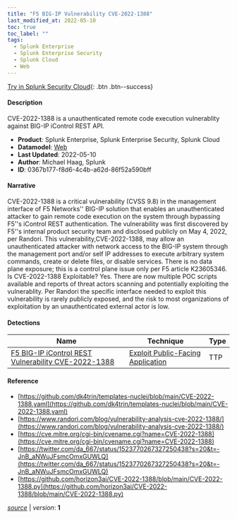 ```yaml
---
title: "F5 BIG-IP Vulnerability CVE-2022-1388"
last_modified_at: 2022-05-10
toc: true
toc_label: ""
tags:
  - Splunk Enterprise
  - Splunk Enterprise Security
  - Splunk Cloud
  - Web
---
```


[Try in Splunk Security Cloud](https://www.splunk.com/en_us/cyber-security.html){: .btn .btn--success}

#### Description

CVE-2022-1388 is a unauthenticated remote code execution vulnerablity against BIG-IP iControl REST API.

- **Product**: Splunk Enterprise, Splunk Enterprise Security, Splunk Cloud
- **Datamodel**: [Web](https://docs.splunk.com/Documentation/CIM/latest/User/Web)
- **Last Updated**: 2022-05-10
- **Author**: Michael Haag, Splunk
- **ID**: 0367b177-f8d6-4c4b-a62d-86f52a590bff

#### Narrative

CVE-2022-1388 is a critical vulnerability (CVSS 9.8) in the management interface of F5 Networks'' BIG-IP solution that enables an unauthenticated attacker to gain remote code execution on the system through bypassing F5''s iControl REST authentication. The vulnerability was first discovered by F5''s internal product security team and disclosed publicly on May 4, 2022, per Randori. This vulnerability,CVE-2022-1388, may allow an unauthenticated attacker with network access to the BIG-IP system through the management port and/or self IP addresses to execute arbitrary system commands, create or delete files, or disable services. There is no data plane exposure; this is a control plane issue only per F5 article K23605346. Is CVE-2022-1388 Exploitable? Yes. There are now multiple POC scripts available and reports of threat actors scanning and potentially exploiting the vulnerablity. Per Randori the specific interface needed to exploit this vulnerability is rarely publicly exposed, and the risk to most organizations of exploitation by an unauthenticated external actor is low.

#### Detections

| Name        | Technique   | Type         |
| ----------- | ----------- |--------------|
| [F5 BIG-IP iControl REST Vulnerability CVE-2022-1388](/network/f5_big-ip_icontrol_rest_vulnerability_cve-2022-1388/) | [Exploit Public-Facing Application](/tags/#exploit-public-facing-application) | TTP |

#### Reference

* [https://github.com/dk4trin/templates-nuclei/blob/main/CVE-2022-1388.yaml](https://github.com/dk4trin/templates-nuclei/blob/main/CVE-2022-1388.yaml)
* [https://www.randori.com/blog/vulnerability-analysis-cve-2022-1388/](https://www.randori.com/blog/vulnerability-analysis-cve-2022-1388/)
* [https://cve.mitre.org/cgi-bin/cvename.cgi?name=CVE-2022-1388](https://cve.mitre.org/cgi-bin/cvename.cgi?name=CVE-2022-1388)
* [https://twitter.com/da_667/status/1523770267327250438?s=20&t=-JnB_aNWuJFsmcOmxGUWLQ](https://twitter.com/da_667/status/1523770267327250438?s=20&t=-JnB_aNWuJFsmcOmxGUWLQ)
* [https://github.com/horizon3ai/CVE-2022-1388/blob/main/CVE-2022-1388.py](https://github.com/horizon3ai/CVE-2022-1388/blob/main/CVE-2022-1388.py)



[*source*](https://github.com/splunk/security_content/tree/develop/stories/f5_big-ip_vulnerability_cve-2022-1388.yml) \| *version*: **1**
